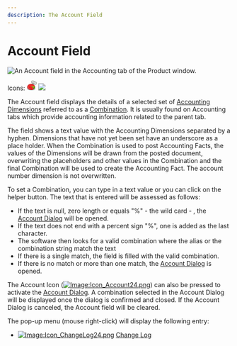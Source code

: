 ```yaml
---
description: The Account Field
---
```


# Account Field

![An Account field in the Accounting tab of the Product window.](../../../.gitbook/assets/swing_field_account_example.PNG)

Icons: ![](../../../.gitbook/assets/account24%20%281%29.gif) ![](../../../.gitbook/assets/infoaccount24.webicon.png)

The Account field displays the details of a selected set of [Accounting Dimensions](../../../glossary.md#accounting-dimension) referred to as a [Combination](../../../glossary.md#combination). It is usually found on Accounting tabs which provide accounting information related to the parent tab.

The field shows a text value with the Accounting Dimensions separated by a hyphen. Dimensions that have not yet been set have an underscore as a place holder. When the Combination is used to post Accounting Facts, the values of the Dimensions will be drawn from the posted document, overwriting the placeholders and other values in the Combination and the final Combination will be used to create the Accounting Fact. The account number dimension is not overwritten.

To set a Combination, you can type in a text value or you can click on the helper button. The text that is entered will be assessed as follows:

* If the text is null, zero length or equals "%" - the wild card - , the [Account Dialog](../dialogs-and-forms/account-dialog.md) will be opened.
* If the text does not end with a percent sign "%", one is added as the last character.
* The software then looks for a valid combination where the alias or the combination string match the text
* If there is a single match, the field is filled with the valid combination.
* If there is no match or more than one match, the [Account Dialog](../dialogs-and-forms/account-dialog.md) is opened.

The Account Icon \([![Image:Icon\_Account24.png](http://wiki.adempiere.net/images/3/31/Icon_Account24.png)](http://wiki.adempiere.net/File:Icon_Account24.png)\) can also be pressed to activate the [Account Dialog](../dialogs-and-forms/account-dialog.md). A combination selected in the Account Dialog will be displayed once the dialog is confirmed and closed. If the Account Dialog is canceled, the Account field will be cleared.

The pop-up menu \(mouse right-click\) will display the following entry:

* [![Image:Icon\_ChangeLog24.png](http://wiki.adempiere.net/images/e/e1/Icon_ChangeLog24.png)](http://wiki.adempiere.net/File:Icon_ChangeLog24.png) [Change Log](http://wiki.adempiere.net/Change_Log)

